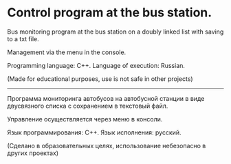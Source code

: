 # Сontrol program at the bus station.

Bus monitoring program at the bus station on a doubly linked list with saving to a txt file.

Management via the menu in the console. 

Programming language: C++.
Language of execution: Russian.

(Made for educational purposes, use is not safe in other projects)

------------------------------------------------------------------

Программа мониторинга автобусов на автобусной станции в виде двусвязного списка с сохранением в текстовый файл.

Управление осуществляется через меню в консоли.

Язык программирования: C++.
Язык исполнения: русский.

(Сделано в образовательных целях, использование небезопасно в других проектах)
